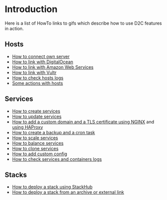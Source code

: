 # Introduction

Here is a list of HowTo links to gifs which describe how to use D2C features in action.

## Hosts

- <a href="/img/gif/connect_host.gif" target="_blank">How to connect own server</a>
- <a href="/img/gif/digitalocean.gif" target="_blank">How to link with DigitalOcean</a>
- <a href="/img/gif/aws.gif" target="_blank">How to link with Amazon Web Services</a>
- <a href="/img/gif/vultr.gif" target="_blank">How to link with Vultr</a>
- <a href="/img/gif/host_logs.gif" target="_blank">How to check hosts logs</a>
- <a href="/img/gif/actions_whosts.gif" target="_blank">Some actions with hosts</a>

## Services

- <a href="/img/gif/creating_services.gif" target="_blank">How to create services</a>
- <a href="/img/gif/updating.gif" target="_blank">How to update services</a>
- <a href="/img/gif/domains.gif" target="_blank">How to add a custom domain and a TLS certificate using NGINX</a> and <a href="/img/gif/domains_haproxy.gif" target="_blank">using HAProxy</a>
- <a href="/img/gif/backup_cron_restore.gif" target="_blank">How to create a backup and a cron task</a>
- <a href="/img/gif/scaling.gif" target="_blank">How to scale services</a>
- <a href="/img/gif/balancing.gif" target="_blank">How to balance services</a>
- <a href="/img/gif/cloning.gif" target="_blank">How to clone services</a>
- <a href="/img/gif/custom_configs_editing.gif" target="_blank">How to add custom config</a>
- <a href="/img/gif/container_logs.gif" target="_blank">How to check services and containers logs</a>

## Stacks

- <a href="/img/gif/stacks_stackhub.gif" target="_blank">How to deploy a stack using StackHub</a>
- <a href="/img/gif/stacks_import_links.gif" target="_blank">How to deploy a stack from an archive or external link </a>
